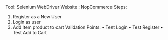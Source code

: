 Tool: Selenium WebDriver
Website : NopCommerce
Steps:
1.	Register as a New User
2.	Login as user
3.	Add Item product to cart
Validation Points:
•	Test Login 
•	Test Register
•	Test Add to Cart
